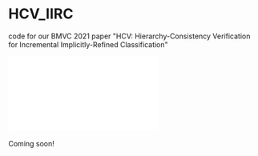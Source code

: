 # HCV_IIRC
 code for our BMVC 2021 paper "HCV: Hierarchy-Consistency Verification for Incremental Implicitly-Refined Classification"

![Framework](./hcv_modify.pdf)

Coming soon!